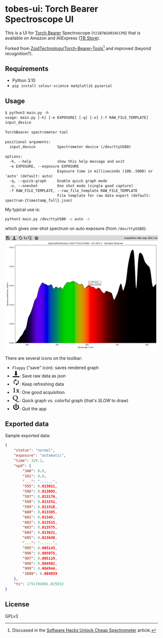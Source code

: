 # tobes-ui: Torch Bearer Spectroscope UI

This is a UI for [Torch Bearer](https://www.torchbearer.tech/)
Spectroscope (`Y21B7W10034CCPD`) that is available on Amazon
and AliExpress ([TB Store](https://www.aliexpress.com/store/1104401209)).

Forked from [ZoidTechnology/Torch-Bearer-Tools](https://github.com/ZoidTechnology/Torch-Bearer-Tools)[^1]
and improved (beyond recognition?).

## Requirements

- Python 3.10
- `pip install colour-science matplotlib pyserial`

## Usage

```
$ python3 main.py -h
usage: main.py [-h] [-e EXPOSURE] [-q] [-o] [-f RAW_FILE_TEMPLATE] input_device

TorchBearer spectrometer tool

positional arguments:
  input_device          Spectrometer device (/dev/ttyUSB0)

options:
  -h, --help            show this help message and exit
  -e EXPOSURE, --exposure EXPOSURE
                        Exposure time in milliseconds (100..5000) or 'auto' (default: auto)
  -q, --quick-graph     Enable quick graph mode
  -o, --oneshot         One shot mode (single good capture)
  -f RAW_FILE_TEMPLATE, --raw_file_template RAW_FILE_TEMPLATE
                        File template for raw data export (default: spectrum-{timestamp_full}.json)
```

My typical use is:

``` sh
python3 main.py /dev/ttyUSB0 -e auto -o
```

which gives one-shot spectrum on auto exposure (from `/dev/ttyUSB0`):

![screenshot](pictures/oneshot.png)

There are several icons on the toolbar:

- `Floppy` ("save" icon): saves rendered graph
- ![download](icons/raw_save.png): Save raw data as json
- ![refresh](icons/refresh.png): Keep refreshing data
- ![oneshot](icons/oneshot.png): One good acquisition
- ![quick graph](icons/quick.png): Quick graph vs. colorful graph (that's _SLOW_ to draw)
- ![power](icons/power.png): Quit the app

## Exported data

Sample exported data:

``` json
{
    "status": "normal",
    "exposure": "automatic",
    "time": 329.1,
    "spd": {
        "340": 0.0,
        "341": 0.0,
        "...": "......",
        "595": 0.013011,
        "596": 0.013095,
        "597": 0.013176,
        "598": 0.013251,
        "599": 0.013318,
        "600": 0.013385,
        "601": 0.01345,
        "602": 0.013515,
        "603": 0.013575,
        "604": 0.013621,
        "605": 0.013648,
        "...": "......",
        "995": 0.005143,
        "996": 0.005075,
        "997": 0.005119,
        "998": 0.004982,
        "999": 0.004944,
        "1000": 0.004859
    },
    "ts": 1751704901.025932
}
```

## License

GPLv3

[^1]: Discussed in the [Software Hacks Unlock Cheap
Spectrometer](https://hackaday.com/2025/03/31/software-hacks-unlock-cheap-spectrometer/)
article.
